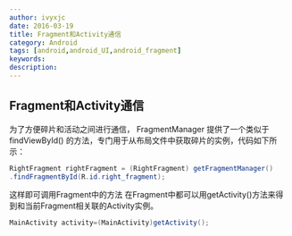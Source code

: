 ```yaml
---
author: ivyxjc
date: 2016-03-19
title: Fragment和Activity通信
category: Android
tags: [android,android_UI,android_fragment]
keywords:
description:
---
```


## Fragment和Activity通信

为了方便碎片和活动之间进行通信， FragmentManager 提供了一个类似于 findViewById()
的方法，专门用于从布局文件中获取碎片的实例，代码如下所示：

```java
RightFragment rightFragment = (RightFragment) getFragmentManager()
.findFragmentById(R.id.right_fragment);
```

这样即可调用Fragment中的方法
在Fragment中都可以用getActivity()方法来得到和当前Fragment相关联的Activity实例。

```java
MainActivity activity=(MainActivity)getActivity();
```
